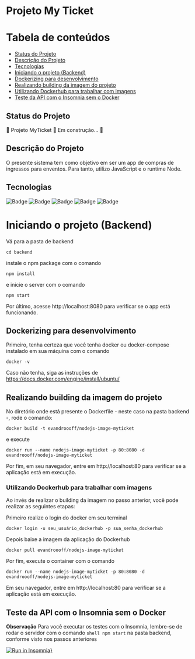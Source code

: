 # Projeto My Ticket

Tabela de conteúdos
===================
<!--ts-->
   * [Status do Projeto](#Status-do-Projeto)
   * [Descrição do Projeto](#Descrição-do-Projeto)
   * [Tecnologias](#Tecnologias)
   * [Iniciando o projeto (Backend)](#Iniciando-o-projeto-(Backend))
   * [Dockerizing para desenvolvimento](#Dockerizing-para-desenvolvimento)
   * [Realizando building da imagem do projeto](#Realizando-building-da-imagem-do-projeto)
   * [Utilizando Dockerhub para trabalhar com imagens](#Utilizando-Dockerhub-para-trabalhar-com-imagens) 
   * [Teste da API com o Insomnia sem o Docker](#Teste-da-API-com-o-Insomnia-sem-o-Docker)
<!--te-->

## Status do Projeto
🚧  Projeto MyTicket 🚀 Em construção...  🚧

## Descrição do Projeto
O presente sistema tem como objetivo em ser um app de compras de ingressos para enventos. Para tanto,
utilizo JavaScript e o runtime Node.

## Tecnologias
![Badge](https://img.shields.io/badge/Projeto-JavaScript-yellow)
![Badge](https://img.shields.io/badge/Node-v16.14.2-yellow)
![Badge](https://img.shields.io/badge/Npm-v8.7.0-yellow)
![Badge](https://img.shields.io/badge/-Docker-%230000A0)
![Badge](https://img.shields.io/badge/-Dockerhub-%230000A0)

# Iniciando o projeto (Backend)

Vá para a pasta de backend
``` shell
cd backend
```

instale o npm package com o comando
``` shell
npm install
```

e inicie o server com o comando 
``` shell
npm start
```

Por último, acesse http://localhost:8080 para verificar se o app está funcionando.

## Dockerizing para desenvolvimento

Primeiro, tenha certeza que você tenha docker ou docker-compose instalado em sua máquina com o comando
``` shell
docker -v
```

Caso não tenha, siga as instruções de https://docs.docker.com/engine/install/ubuntu/

## Realizando building da imagem do projeto

No diretório onde está presente o Dockerfile - neste caso na pasta backend -, rode o comando: 

``` shell
docker build -t evandroooff/nodejs-image-myticket
```

e execute 


``` shell
docker run --name nodejs-image-myticket -p 80:8080 -d evandroooff/nodejs-image-myticket
```

Por fim, em seu navegador, entre em http://localhost:80 para verificar se a aplicação está em execução.

### Utilizando Dockerhub para trabalhar com imagens

Ao invés de realizar o building da imagem no passo anterior, você pode realizar as seguintes etapas:

Primeiro realize o login do docker em seu terminal 

``` shell
docker login -u seu_usuário_dockerhub -p sua_senha_dockerhub
```

Depois baixe a imagem da aplicação do Dockerhub 

``` shell
docker pull evandroooff/nodejs-image-myticket
```

Por fim, execute o container com o comando 

``` shell
docker run --name nodejs-image-myticket -p 80:8080 -d evandroooff/nodejs-image-myticket
```

Em seu navegador, entre em http://localhost:80 para verificar se a aplicação está em execução.

## Teste da API com o Insomnia sem o Docker

**Observação** Para você executar os testes com o Insomnia, lembre-se de rodar o servidor com o comando ``` shell npm start ``` na pasta backend, conforme visto nos passos anteriores

[![Run in Insomnia}](https://insomnia.rest/images/run.svg)](https://insomnia.rest/run/?label=My%20Ticket&uri=https%3A%2F%2Fraw.githubusercontent.com%2FEflorscuk%2FMyTicket%2Fmaster%2Ftest%2FInsomnia_2022-06-06.json)


